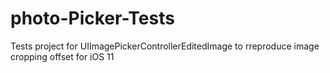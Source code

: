 # photo-Picker-Tests

Tests project for UIImagePickerControllerEditedImage to rreproduce image cropping offset for iOS 11

